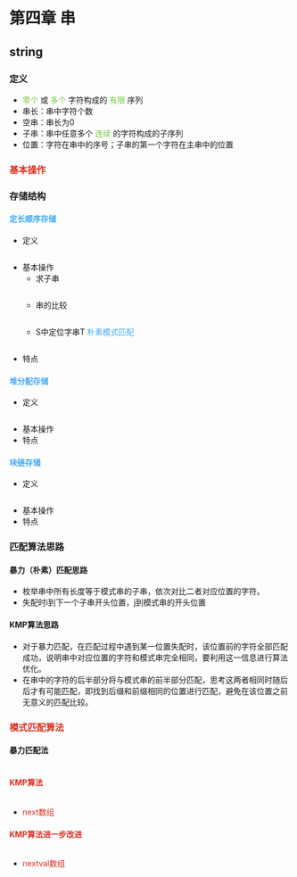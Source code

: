 # 第四章 串
## string
### 定义
- <font color=#75C940>零个</font> 或 <font color=#75C940>多个</font> 字符构成的 <font color=#75C940>有限</font> 序列
- 串长：串中字符个数
- 空串：串长为0
- 子串：串中任意多个 <font color=#75C940>连续</font> 的字符构成的子序列
- 位置：字符在串中的序号；子串的第一个字符在主串中的位置
### <font color=#DC2D1E>基本操作</font>
### 存储结构
#### <font color=#40A8F5>定长顺序存储</font>
- 定义
```c:line-numbers

```
- 基本操作
    - 求子串
    ```c:line-numbers

    ```
    - 串的比较 
    ```c:line-numbers

    ```
    - S中定位字串T <font color=#40A8F5>朴素模式匹配</font>
    ```c:line-numbers

    ```
- 特点
#### <font color=#40A8F5>堆分配存储</font>
- 定义
```c:line-numbers

```
- 基本操作
- 特点
#### <font color=#40A8F5>块链存储</font>
- 定义
```c:line-numbers

```
- 基本操作
- 特点
### 匹配算法思路
#### 暴力（朴素）匹配思路
- 枚举串中所有长度等于模式串的子串，依次对比二者对应位置的字符。
- 失配时i到下一个子串开头位置，j到模式串的开头位置
#### KMP算法思路
- 对于暴力匹配，在匹配过程中遇到某一位置失配时，该位置前的字符全部匹配成功，说明串中对应位置的字符和模式串完全相同，要利用这一信息进行算法优化。
- 在串中的字符的后半部分将与模式串的前半部分匹配，思考这两者相同时随后后才有可能匹配，即找到后缀和前缀相同的位置进行匹配，避免在该位置之前无意义的匹配比较。
### <font color=#DC2D1E>模式匹配算法</font>
#### 暴力匹配法
```c:line-numbers

```
#### <font color=#DC2D1E>KMP算法</font>
```c:line-numbers

```
- <font color=#DC2D1E>next数组</font>
#### <font color=#DC2D1E>KMP算法进一步改进</font>
```c:line-numbers

```
- <font color=#DC2D1E>nextval数组</font>